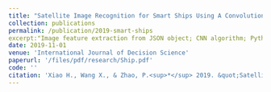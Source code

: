 ```yaml
---
title: "Satellite Image Recognition for Smart Ships Using A Convolutional Neural Networks Algorithm"
collection: publications
permalink: /publication/2019-smart-ships
excerpt:"Image feature extraction from JSON object; CNN algorithm; Python Tensorflow"
date: 2019-11-01
venue: 'International Journal of Decision Science'
paperurl: '/files/pdf/research/Ship.pdf'
code: ''
citation: 'Xiao H., Wang X., & Zhao, P.<sup>*</sup> 2019. &quot;Satellite Image Recognition for Smart Ships Using A Convolutional Neural Networks Algorithm.&quot; <i>International Journal of Decision Science</i> 10(2): 85–91.'
---
```

